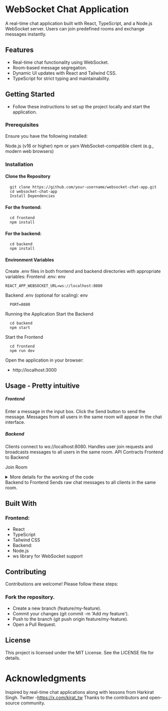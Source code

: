 # WebSocket Chat Application
A real-time chat application built with React, TypeScript, and a Node.js WebSocket server. Users can join predefined rooms and exchange messages instantly.

## Features
- Real-time chat functionality using WebSocket.
- Room-based message segregation.
- Dynamic UI updates with React and Tailwind CSS.
- TypeScript for strict typing and maintainability.


## Getting Started
- Follow these instructions to set up the project locally and start the application.

### Prerequisites
Ensure you have the following installed:

Node.js (v16 or higher)
npm or yarn
WebSocket-compatible client (e.g., modern web browsers)

### Installation
#### Clone the Repository

```
  git clone https://github.com/your-username/websocket-chat-app.git
  cd websocket-chat-app
  Install Dependencies
```
#### For the frontend:
```
  cd frontend
  npm install
```
#### For the backend:
```
  cd backend
  npm install
```
#### Environment Variables

Create .env files in both frontend and backend directories with appropriate variables:
Frontend .env:
env
```
REACT_APP_WEBSOCKET_URL=ws://localhost:8080
```
Backend .env (optional for scaling):
env
```
  PORT=8080
```
Running the Application
Start the Backend
```
  cd backend
  npm start
```
Start the Frontend

```
  cd frontend
  npm run dev
```

Open the application in your browser:

- http://localhost:3000

## Usage - Pretty intuitive
##### Frontend
Enter a message in the input box.
Click the Send button to send the message.
Messages from all users in the same room will appear in the chat interface.
##### Backend
Clients connect to ws://localhost:8080.
Handles user join requests and broadcasts messages to all users in the same room.
API Contracts
Frontend to Backend

Join Room
<details>
  <summary>
  More details for the working of the code
</summary>
Send Chat Message:

Payload:
```
  {  
    "type": "chat",
    "payload": {
      "message": "Your message here"
    }
  }
```
Join Room ;

Payload:
```
  {
    "type": "join",
    "payload": {
      "roomId": "roomName"
    }
  }
```
</details>
Backend to Frontend
Sends raw chat messages to all clients in the same room.

## Built With
### Frontend:
- React
- TypeScript
- Tailwind CSS
- Backend:
- Node.js
- ws library for WebSocket support

## Contributing
Contributions are welcome! Please follow these steps:

### Fork the repository.
- Create a new branch (feature/my-feature).
- Commit your changes (git commit -m 'Add my feature').
- Push to the branch (git push origin feature/my-feature).
- Open a Pull Request.

## License
This project is licensed under the MIT License. See the LICENSE file for details.

# Acknowledgments
Inspired by real-time chat applications along with lessons from Harkirat Singh. Twitter -https://x.com/kirat_tw
Thanks to the contributors and open-source community.

